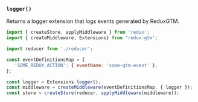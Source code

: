 ### `logger()`

Returns a logger extension that logs events generated by ReduxGTM.

```js
import { createStore, applyMiddleware } from 'redux';
import { createMiddleware, Extensions} from 'redux-gtm';

import reducer from './reducer';

const eventDefinitionsMap = {
   'SOME_REDUX_ACTION': { eventName: 'some-gtm-event' },
};

const logger = Extensions.logger();
const middleware = createMiddleware(eventDefinitionsMap, { logger });
const store = createStore(reducer, applyMiddleware(middleware));
```
